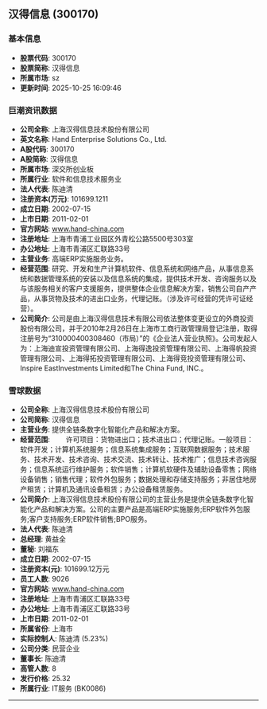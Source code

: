 ## 汉得信息 (300170)

### 基本信息

- **股票代码**: 300170
- **股票简称**: 汉得信息
- **所属市场**: sz
- **更新时间**: 2025-10-25 16:09:46

### 巨潮资讯数据

- **公司全称**: 上海汉得信息技术股份有限公司
- **英文名称**: Hand Enterprise Solutions Co., Ltd.
- **A股代码**: 300170
- **A股简称**: 汉得信息
- **所属市场**: 深交所创业板
- **所属行业**: 软件和信息技术服务业
- **法人代表**: 陈迪清
- **注册资本(万元)**: 101699.1211
- **成立日期**: 2002-07-15
- **上市日期**: 2011-02-01
- **官方网站**: www.hand-china.com
- **注册地址**: 上海市青浦工业园区外青松公路5500号303室
- **办公地址**: 上海市青浦区汇联路33号
- **主营业务**: 高端ERP实施服务业务。
- **经营范围**: 研究、开发和生产计算机软件、信息系统和网络产品，从事信息系统和数据管理系统的安装以及信息系统的集成，提供技术开发、咨询服务以及与该服务相关的客户支援服务，提供整体企业信息解决方案，销售公司自产产品，从事货物及技术的进出口业务，代理记账。（涉及许可经营的凭许可证经营）。
- **公司简介**: 公司是由上海汉得信息技术有限公司依法整体变更设立的外商投资股份有限公司，并于2010年2月26日在上海市工商行政管理局登记注册，取得注册号为“310000400308460（市局）”的《企业法人营业执照》。公司发起人为：上海迪宣投资管理有限公司、上海得逸投资管理有限公司、上海得帆投资管理有限公司、上海得拓投资管理有限公司、上海得竞投资管理有限公司、Inspire EastInvestments Limited和The China Fund, INC.。

### 雪球数据

- **公司全称**: 上海汉得信息技术股份有限公司
- **公司简称**: 汉得信息
- **主营业务**: 提供全链条数字化智能化产品和解决方案。
- **经营范围**: 　　许可项目：货物进出口；技术进出口；代理记账。一般项目：软件开发；计算机系统服务；信息系统集成服务；互联网数据服务；技术服务、技术开发、技术咨询、技术交流、技术转让、技术推广；信息技术咨询服务；信息系统运行维护服务；软件销售；计算机软硬件及辅助设备零售；网络设备销售；销售代理；软件外包服务；数据处理和存储支持服务；非居住地房产租赁；计算机及通讯设备租赁；办公设备租赁服务。
- **公司简介**: 上海汉得信息技术股份有限公司的主营业务是提供全链条数字化智能化产品和解决方案。公司的主要产品是高端ERP实施服务;ERP软件外包服务;客户支持服务;ERP软件销售;BPO服务。
- **法人代表**: 陈迪清
- **总经理**: 黄益全
- **董秘**: 刘福东
- **成立日期**: 2002-07-15
- **注册资本(元)**: 101699.12万元
- **员工人数**: 9026
- **官方网站**: www.hand-china.com
- **注册地址**: 上海市青浦区汇联路33号
- **办公地址**: 上海市青浦区汇联路33号
- **上市日期**: 2011-02-01
- **所属省份**: 上海市
- **实际控制人**: 陈迪清 (5.23%)
- **公司分类**: 民营企业
- **董事长**: 陈迪清
- **高管人数**: 8
- **发行价格**: 25.32
- **所属行业**: IT服务 (BK0086)

---
